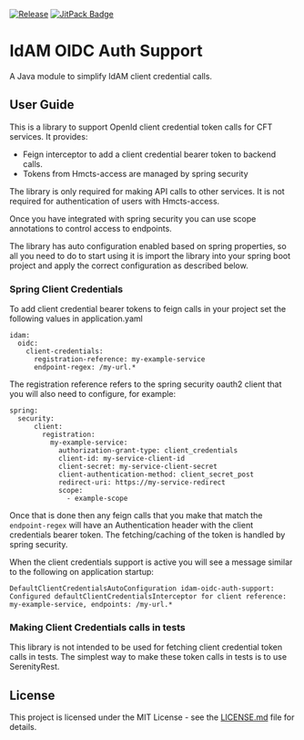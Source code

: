 [![Release](https://jitpack.io/v/hmcts/idam-legacy-auth-support.svg)](https://jitpack.io/#hmcts/idam-oidc-auth-support)
[![JitPack Badge](https://github.com/hmcts/idam-legacy-auth-support/actions/workflows/jitpack_build.yml/badge.svg)](https://github.com/hmcts/idam-oidc-auth-support/actions/workflows/jitpack_build.yml)

# IdAM OIDC Auth Support
A Java module to simplify IdAM client credential calls.

## User Guide

This is a library to support OpenId client credential token calls for CFT services. It provides:

* Feign interceptor to add a client credential bearer token to backend calls.
* Tokens from Hmcts-access are managed by spring security

The library is only required for making API calls to other services. It is not required for authentication of users with Hmcts-access.

Once you have integrated with spring security you can use scope annotations to control access to endpoints.

The library has auto configuration enabled based on spring properties, so all you need to do to start using it is import the library into
your spring boot project and apply the correct configuration as described below.

### Spring Client Credentials

To add client credential bearer tokens to feign calls in your project set the following values in application.yaml

```
idam:
  oidc:
    client-credentials:
      registration-reference: my-example-service
      endpoint-regex: /my-url.*
```

The registration reference refers to the spring security oauth2 client that you will also need to configure, for example:
```
spring:
  security:
      client:
        registration:
          my-example-service:
            authorization-grant-type: client_credentials
            client-id: my-service-client-id
            client-secret: my-service-client-secret
            client-authentication-method: client_secret_post
            redirect-uri: https://my-service-redirect
            scope:
              - example-scope
```

Once that is done then any feign calls that you make that match the `endpoint-regex` will have an Authentication header with the
client credentials bearer token. The fetching/caching of the token is handled by spring security.

When the client credentials support is active you will see a message similar to the following on application startup:

```
DefaultClientCredentialsAutoConfiguration idam-oidc-auth-support: Configured defaultClientCredentialsInterceptor for client reference:  my-example-service, endpoints: /my-url.*
```

### Making Client Credentials calls in tests

This library is not intended to be used for fetching client credential token calls in tests. The simplest way to make these token calls
in tests is to use SerenityRest.

## License

This project is licensed under the MIT License - see the [LICENSE.md](LICENSE.md) file for details.
